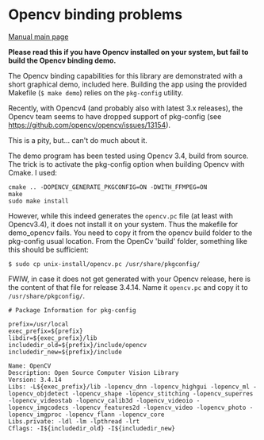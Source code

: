 # Opencv binding problems

[Manual main page](homog2d_manual.md)

__Please read this if you have Opencv installed on your system, but fail to build the Opencv binding demo.__


The Opencv binding capabilities for this library are demonstrated with a short graphical demo, included here.
Building the app using the provided Makefile (`$ make demo`) relies on the `pkg-config` utility.

Recently, with Opencv4 (and probably also with latest 3.x releases), the Opencv team seems to have dropped support of pkg-config
(see https://github.com/opencv/opencv/issues/13154).

This is a pity, but... can't do much about it.

The demo program has been tested using Opencv 3.4, build from source.
The trick is to activate the pkg-config option when building Opencv with Cmake.
I used:
```
cmake .. -DOPENCV_GENERATE_PKGCONFIG=ON -DWITH_FFMPEG=ON
make
sudo make install
```
However, while this indeed generates the `opencv.pc` file (at least with Opencv3.4), it does not install it on your system.
Thus the makefile for demo_opencv fails.
You need to copy it from the opencv build folder to the pkg-config usual location.
From the OpenCv 'build' folder, something like this should be sufficient:
```
$ sudo cp unix-install/opencv.pc /usr/share/pkgconfig/
```

FWIW, in case it does not get generated with your Opencv release, here is the content of that file for release 3.4.14.
Name it `opencv.pc` and copy it to `/usr/share/pkgconfig/`.

```
# Package Information for pkg-config

prefix=/usr/local
exec_prefix=${prefix}
libdir=${exec_prefix}/lib
includedir_old=${prefix}/include/opencv
includedir_new=${prefix}/include

Name: OpenCV
Description: Open Source Computer Vision Library
Version: 3.4.14
Libs: -L${exec_prefix}/lib -lopencv_dnn -lopencv_highgui -lopencv_ml -lopencv_objdetect -lopencv_shape -lopencv_stitching -lopencv_superres -lopencv_videostab -lopencv_calib3d -lopencv_videoio -lopencv_imgcodecs -lopencv_features2d -lopencv_video -lopencv_photo -lopencv_imgproc -lopencv_flann -lopencv_core
Libs.private: -ldl -lm -lpthread -lrt
Cflags: -I${includedir_old} -I${includedir_new}
```


